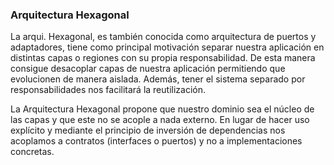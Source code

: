 ### Arquitectura Hexagonal
La arqui. Hexagonal, es también conocida como arquitectura de puertos y adaptadores, 
tiene como principal motivación separar nuestra aplicación en distintas capas o regiones con su propia responsabilidad. 
De esta manera consigue desacoplar capas de nuestra aplicación permitiendo que evolucionen de manera aislada. Además, 
tener el sistema separado por responsabilidades nos facilitará la reutilización.

La Arquitectura Hexagonal propone que nuestro dominio sea el núcleo de las capas y que este no se acople a nada externo. 
En lugar de hacer uso explícito y mediante el principio de inversión de dependencias nos acoplamos a contratos (interfaces o puertos) y no a implementaciones concretas.


